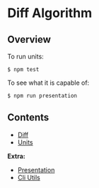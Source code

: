 # Diff Algorithm

## Overview

To run units:

```shell script
$ npm test
```

To see what it is capable of:

```shell script
$ npm run presentation
```

## Contents

- [Diff](./diff.js)
- [Units](./diff.test.js)

**Extra:**

- [Presentation](./presentation.js)
- [Cli Utils](./cli-utils.js)
